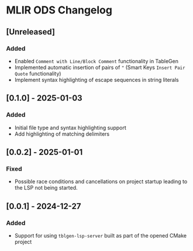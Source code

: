 <!-- Keep a Changelog guide -> https://keepachangelog.com -->

# MLIR ODS Changelog

## [Unreleased]
### Added
- Enabled `Comment with Line/Block Comment` functionality in TableGen
- Implemented automatic insertion of pairs of `"` (Smart Keys `Insert Pair Quote` functionality)
- Implement syntax highlighting of escape sequences in string literals

## [0.1.0] - 2025-01-03
### Added
- Initial file type and syntax highlighting support
- Add highlighting of matching delimiters

## [0.0.2] - 2025-01-01
### Fixed
- Possible race conditions and cancellations on project startup leading to the LSP not being started.

## [0.0.1] - 2024-12-27
### Added
- Support for using `tblgen-lsp-server` built as part of the opened CMake project
